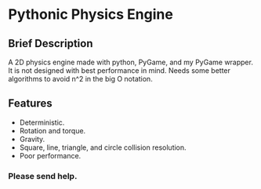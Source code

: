 # Pythonic Physics Engine

## Brief Description
A 2D physics engine made with python, PyGame, and my PyGame wrapper.
It is not designed with best performance in mind.
Needs some better algorithms to avoid n^2 in the big O notation.

## Features
* Deterministic.
* Rotation and torque.
* Gravity.
* Square, line, triangle, and circle collision resolution.
* Poor performance.




### Please send help.
